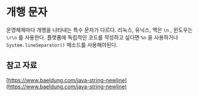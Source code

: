 # 개행 문자

운영체제마다 개행을 나타내는 특수 문자가 다르다. 리눅스, 유닉스, 맥은 `\n` , 윈도우는 `\r\n` 를 사용한다. 플랫폼에 독립적인 코드를 작성하고 싶다면 `%n` 을 사용하거나 `System.lineSeparator()` 메소드를 사용해야된다.

## 참고 자료

[https://www.baeldung.com/java-string-newline](https://www.baeldung.com/java-string-newline)